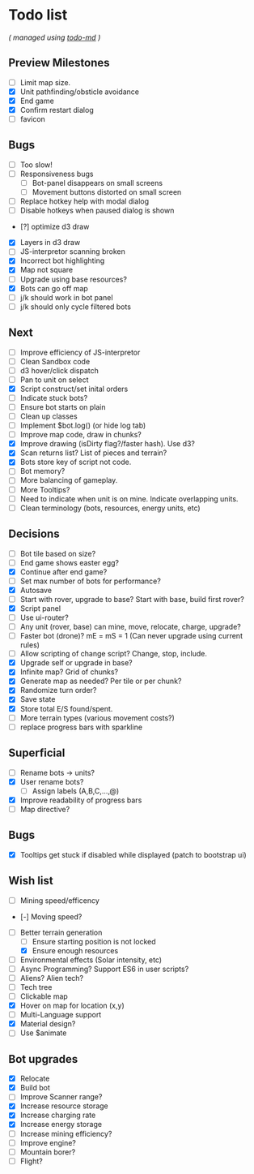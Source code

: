 # Todo list

_\( managed using [todo-md](https://github.com/Hypercubed/todo-md) \)_

## Preview Milestones
- [ ] Limit map size.
- [x] Unit pathfinding/obsticle avoidance
- [x] End game
- [x] Confirm restart dialog
- [ ] favicon

## Bugs
- [ ] Too slow!
- [ ] Responsiveness bugs
  - [ ] Bot-panel disappears on small screens
  - [ ] Movement buttons distorted on small screen
- [ ] Replace hotkey help with modal dialog
- [ ] Disable hotkeys when paused dialog is shown
- [?] optimize d3 draw
- [x] Layers in d3 draw
- [ ] JS-interpretor scanning broken
- [x] Incorrect bot highlighting
- [x] Map not square
- [ ] Upgrade using base resources?
- [x] Bots can go off map
- [ ] j/k should work in bot panel
- [ ] j/k should only cycle filtered bots

## Next
- [ ] Improve efficiency of JS-interpretor
- [ ] Clean Sandbox code
- [ ] d3 hover/click dispatch
- [ ] Pan to unit on select
- [x] Script construct/set inital orders
- [ ] Indicate stuck bots?
- [ ] Ensure bot starts on plain
- [ ] Clean up classes
- [ ] Implement $bot.log() (or hide log tab)
- [ ] Improve map code, draw in chunks?
- [x] Improve drawing (isDirty flag?/faster hash). Use d3?
- [x] Scan returns list? List of pieces and terrain?
- [x] Bots store key of script not code.
- [ ] Bot memory?
- [ ] More balancing of gameplay.
- [ ] More Tooltips?
- [ ] Need to indicate when unit is on mine.  Indicate overlapping units.
- [ ] Clean terminology (bots, resources, energy units, etc)

## Decisions
- [ ] Bot tile based on size?
- [ ] End game shows easter egg?
- [x] Continue after end game?
- [ ] Set max number of bots for performance?
- [x] Autosave
- [ ] Start with rover, upgrade to base?  Start with base, build first rover?
- [x] Script panel
- [ ] Use ui-router?
- [ ] Any unit (rover, base) can mine, move, relocate, charge, upgrade?
- [ ] Faster bot (drone)? mE = mS = 1 (Can never upgrade using current rules)
- [ ] Allow scripting of change script?  Change, stop, include.
- [x] Upgrade self or upgrade in base?
- [x] Infinite map?  Grid of chunks?
- [x] Generate map as needed? Per tile or per chunk?
- [x] Randomize turn order?
- [x] Save state
- [x] Store total E/S found/spent.
- [ ] More terrain types (various movement costs?)
- [ ] replace progress bars with sparkline

## Superficial
- [ ] Rename bots -> units?
- [x] User rename bots?
  - [ ] Assign labels (A,B,C,...,@)
- [x] Improve readability of progress bars
- [ ] Map directive?

## Bugs
- [x] Tooltips get stuck if disabled while displayed (patch to bootstrap ui)

## Wish list
- [ ] Mining speed/efficency
- [-] Moving speed?
- [ ] Better terrain generation
  - [ ] Ensure starting position is not locked
  - [x] Ensure enough resources
- [ ] Environmental effects (Solar intensity, etc)
- [ ] Async Programming?  Support ES6 in user scripts?
- [ ] Aliens?  Alien tech?
- [ ] Tech tree
- [ ] Clickable map
- [x] Hover on map for location (x,y)
- [ ] Multi-Language support
- [x] Material design?
- [ ] Use $animate

## Bot upgrades
- [x] Relocate
- [x] Build bot
- [ ] Improve Scanner range?
- [x] Increase resource storage
- [x] Increase charging rate
- [x] Increase energy storage
- [ ] Increase mining efficiency?
- [ ] Improve engine?
- [ ] Mountain borer?
- [ ] Flight?
